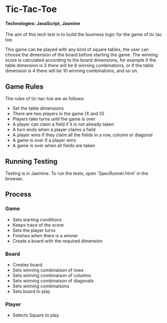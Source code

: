 # Tic-Tac-Toe

#### Technologies: JavaScript, Jasmine

The aim of this tech test is to build the business logic for the game of tic tac toe.

This game can be played with any kind of square tables, the user can choose the dimension of the board before starting the game. The winning score is calculated according to the board dimensions, for example if the table dimension is 3 there will be 8 winning combinations, or if the table dimension is 4 there will be 10 winning combinations, and so on.

## Game Rules

The rules of tic-tac-toe are as follows:

- Set the table dimensions
- There are two players in the game (X and O)
- Players take turns until the game is over
- A player can claim a field if it is not already taken
- A turn ends when a player claims a field
- A player wins if they claim all the fields in a row, column or diagonal
- A game is over if a player wins
- A game is over when all fields are taken

## Running Testing

Testing is in Jasmine. To run the tests, open 'SpecRunner.html' in the browser.

## Process

### Game

- Sets starting conditions
- Keeps trace of the score
- Sets the player turns
- Finishes when there is a winner
- Create a board with the required dimension

### Board

- Creates board
- Sets winning combinaison of rows
- Sets winning combinaison of columns
- Sets winning combinaison of diagonals
- Sets winning combinaisons
- Sets board to play

### Player

- Selects Square to play